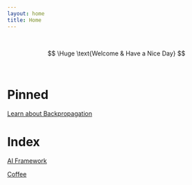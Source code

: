 ```yaml
---
layout: home
title: Home
---
```


<br/>

$$
\Huge \text{Welcome & Have a Nice Day}
$$

<br/>

# Pinned

[Learn about Backpropagation](ai_framework/backprop.md)

# Index

[AI Framework](ai_framework/index.md)

[Coffee](coffee/index.md)
